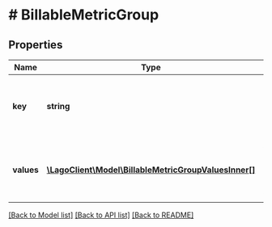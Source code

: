 # # BillableMetricGroup

## Properties

Name | Type | Description | Notes
------------ | ------------- | ------------- | -------------
**key** | **string** | Name of the event property used to group values. |
**values** | [**\LagoClient\Model\BillableMetricGroupValuesInner[]**](BillableMetricGroupValuesInner.md) | Array of strings or objects representing all possible values. |

[[Back to Model list]](../../README.md#models) [[Back to API list]](../../README.md#endpoints) [[Back to README]](../../README.md)
